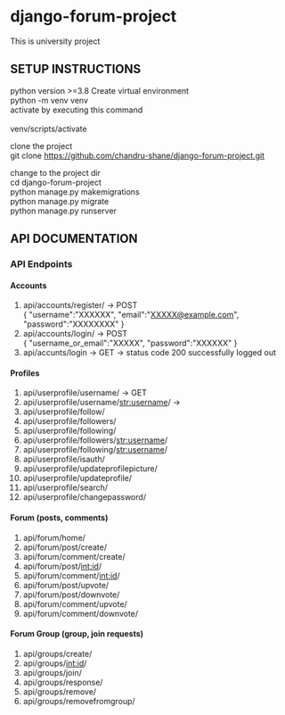 # django-forum-project
This is university project

## SETUP INSTRUCTIONS
python version >=3.8 
Create virtual environment<br>
python -m venv venv<br>
activate by executing this command<br><br>
venv/scripts/activate <br>

clone the project<br>
git clone https://github.com/chandru-shane/django-forum-project.git <br>

change to the project dir <br>
cd django-forum-project <br>
python manage.py makemigrations <br>
python manage.py migrate <br>
python manage.py runserver <br>



## API DOCUMENTATION
### API Endpoints


#### Accounts
 1. api/accounts/register/ -> POST<br>
    {
    "username":"XXXXXX",
    "email":"XXXXX@example.com",
    "password":"XXXXXXXX"
    }
 2. api/accounts/login/ -> POST<br>
    {
    "username_or_email":"XXXXX",
    "password":"XXXXXX"
    }
 3. api/accunts/login -> GET -> status code 200 successfully logged out

#### Profiles
  1. api/userprofile/username/ -> GET
  2. api/userprofile/username/<str:username>/ ->
  3. api/userprofile/follow/
  4. api/userprofile/followers/
  5. api/userprofile/following/
  6. api/userprofile/followers/<str:username>/
  7. api/userprofile/following/<str:username>/
  8. api/userprofile/isauth/
  9. api/userprofile/updateprofilepicture/
  10. api/userprofile/updateprofile/
  11. api/userprofile/search/
  12. api/userprofile/changepassword/
  
  
#### Forum (posts, comments)
  1. api/forum/home/
  2. api/forum/post/create/
  3. api/forum/comment/create/
  4. api/forum/post/<int:id>/
  5. api/forum/comment/<int:id>/
  6. api/forum/post/upvote/
  7. api/forum/post/downvote/
  8. api/forum/comment/upvote/
  9. api/forum/comment/downvote/

#### Forum Group (group, join requests)
  1. api/groups/create/
  2. api/groups/<int:id>/
  3. api/groups/join/
  4. api/groups/response/
  5. api/groups/remove/
  6. api/groups/removefromgroup/
